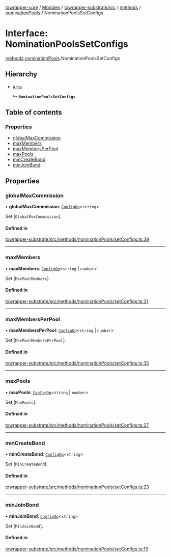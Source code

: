 [txwrapper-core](../README.md) / [Modules](../modules.md) / [txwrapper-substrate/src](../modules/txwrapper_substrate_src.md) / [methods](../modules/txwrapper_substrate_src.methods.md) / [nominationPools](../modules/txwrapper_substrate_src.methods.nominationPools.md) / NominationPoolsSetConfigs

# Interface: NominationPoolsSetConfigs

[methods](../modules/txwrapper_substrate_src.methods.md).[nominationPools](../modules/txwrapper_substrate_src.methods.nominationPools.md).NominationPoolsSetConfigs

## Hierarchy

- [`Args`](../modules/txwrapper_core_src.md#args)

  ↳ **`NominationPoolsSetConfigs`**

## Table of contents

### Properties

- [globalMaxCommission](txwrapper_substrate_src.methods.nominationPools.NominationPoolsSetConfigs.md#globalmaxcommission)
- [maxMembers](txwrapper_substrate_src.methods.nominationPools.NominationPoolsSetConfigs.md#maxmembers)
- [maxMembersPerPool](txwrapper_substrate_src.methods.nominationPools.NominationPoolsSetConfigs.md#maxmembersperpool)
- [maxPools](txwrapper_substrate_src.methods.nominationPools.NominationPoolsSetConfigs.md#maxpools)
- [minCreateBond](txwrapper_substrate_src.methods.nominationPools.NominationPoolsSetConfigs.md#mincreatebond)
- [minJoinBond](txwrapper_substrate_src.methods.nominationPools.NominationPoolsSetConfigs.md#minjoinbond)

## Properties

### globalMaxCommission

• **globalMaxCommission**: [`ConfigOp`](../modules/txwrapper_substrate_src.methods.nominationPools.md#configop)<`string`\>

Set [`GlobalMaxCommission`].

#### Defined in

[txwrapper-substrate/src/methods/nominationPools/setConfigs.ts:39](https://github.com/paritytech/txwrapper-core/blob/bb9e677/packages/txwrapper-substrate/src/methods/nominationPools/setConfigs.ts#L39)

___

### maxMembers

• **maxMembers**: [`ConfigOp`](../modules/txwrapper_substrate_src.methods.nominationPools.md#configop)<`string` \| `number`\>

Set [`MaxPoolMembers`].

#### Defined in

[txwrapper-substrate/src/methods/nominationPools/setConfigs.ts:31](https://github.com/paritytech/txwrapper-core/blob/bb9e677/packages/txwrapper-substrate/src/methods/nominationPools/setConfigs.ts#L31)

___

### maxMembersPerPool

• **maxMembersPerPool**: [`ConfigOp`](../modules/txwrapper_substrate_src.methods.nominationPools.md#configop)<`string` \| `number`\>

Set [`MaxPoolMembersPerPool`].

#### Defined in

[txwrapper-substrate/src/methods/nominationPools/setConfigs.ts:35](https://github.com/paritytech/txwrapper-core/blob/bb9e677/packages/txwrapper-substrate/src/methods/nominationPools/setConfigs.ts#L35)

___

### maxPools

• **maxPools**: [`ConfigOp`](../modules/txwrapper_substrate_src.methods.nominationPools.md#configop)<`string` \| `number`\>

Set [`MaxPools`].

#### Defined in

[txwrapper-substrate/src/methods/nominationPools/setConfigs.ts:27](https://github.com/paritytech/txwrapper-core/blob/bb9e677/packages/txwrapper-substrate/src/methods/nominationPools/setConfigs.ts#L27)

___

### minCreateBond

• **minCreateBond**: [`ConfigOp`](../modules/txwrapper_substrate_src.methods.nominationPools.md#configop)<`string`\>

Set [`MinCreateBond`].

#### Defined in

[txwrapper-substrate/src/methods/nominationPools/setConfigs.ts:23](https://github.com/paritytech/txwrapper-core/blob/bb9e677/packages/txwrapper-substrate/src/methods/nominationPools/setConfigs.ts#L23)

___

### minJoinBond

• **minJoinBond**: [`ConfigOp`](../modules/txwrapper_substrate_src.methods.nominationPools.md#configop)<`string`\>

Set [`MinJoinBond`].

#### Defined in

[txwrapper-substrate/src/methods/nominationPools/setConfigs.ts:19](https://github.com/paritytech/txwrapper-core/blob/bb9e677/packages/txwrapper-substrate/src/methods/nominationPools/setConfigs.ts#L19)
